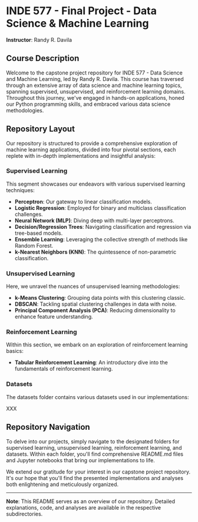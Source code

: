 # INDE 577 - Final Project - Data Science & Machine Learning

**Instructor**: Randy R. Davila

## Course Description

Welcome to the capstone project repository for INDE 577 - Data Science and Machine Learning, led by Randy R. Davila. This course has traversed through an extensive array of data science and machine learning topics, spanning supervised, unsupervised, and reinforcement learning domains. Throughout this journey, we've engaged in hands-on applications, honed our Python programming skills, and embraced various data science methodologies.

## Repository Layout

Our repository is structured to provide a comprehensive exploration of machine learning applications, divided into four pivotal sections, each replete with in-depth implementations and insightful analysis:

### Supervised Learning

This segment showcases our endeavors with various supervised learning techniques:

- **Perceptron**: Our gateway to linear classification models.
- **Logistic Regression**: Employed for binary and multiclass classification challenges.
- **Neural Network (MLP)**: Diving deep with multi-layer perceptrons.
- **Decision/Regression Trees**: Navigating classification and regression via tree-based models.
- **Ensemble Learning**: Leveraging the collective strength of methods like Random Forest.
- **k-Nearest Neighbors (KNN)**: The quintessence of non-parametric classification.

### Unsupervised Learning

Here, we unravel the nuances of unsupervised learning methodologies:

- **k-Means Clustering**: Grouping data points with this clustering classic.
- **DBSCAN**: Tackling spatial clustering challenges in data with noise.
- **Principal Component Analysis (PCA)**: Reducing dimensionality to enhance feature understanding.

### Reinforcement Learning

Within this section, we embark on an exploration of reinforcement learning basics:

- **Tabular Reinforcement Learning**: An introductory dive into the fundamentals of reinforcement learning.

### Datasets

The datasets folder contains various datasets used in our implementations:

XXX

## Repository Navigation

To delve into our projects, simply navigate to the designated folders for supervised learning, unsupervised learning, reinforcement learning, and datasets. Within each folder, you'll find comprehensive README.md files and Jupyter notebooks that bring our implementations to life.

We extend our gratitude for your interest in our capstone project repository. It's our hope that you'll find the presented implementations and analyses both enlightening and meticulously organized.

---

**Note**: This README serves as an overview of our repository. Detailed explanations, code, and analyses are available in the respective subdirectories.
